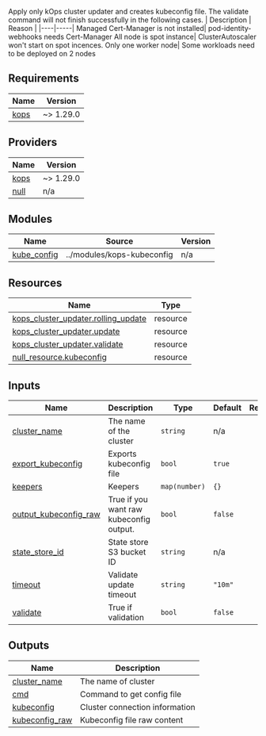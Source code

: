 Apply only kOps cluster updater and creates kubeconfig file.
The validate command will not finish successfully in the following cases.
| Description | Reason |
|----|-----|
Managed Cert-Manager is not installed| pod-identity-webhooks needs Cert-Manager
All node is spot instance| ClusterAutoscaler won't start on spot incences.
Only one worker node| Some workloads need to be deployed on 2 nodes

## Requirements

| Name | Version |
|------|---------|
| <a name="requirement_kops"></a> [kops](#requirement\_kops) | ~> 1.29.0 |

## Providers

| Name | Version |
|------|---------|
| <a name="provider_kops"></a> [kops](#provider\_kops) | ~> 1.29.0 |
| <a name="provider_null"></a> [null](#provider\_null) | n/a |

## Modules

| Name | Source | Version |
|------|--------|---------|
| <a name="module_kube_config"></a> [kube\_config](#module\_kube\_config) | ../modules/kops-kubeconfig | n/a |

## Resources

| Name | Type |
|------|------|
| [kops_cluster_updater.rolling_update](https://registry.terraform.io/providers/terraform-kops/kops/latest/docs/resources/cluster_updater) | resource |
| [kops_cluster_updater.update](https://registry.terraform.io/providers/terraform-kops/kops/latest/docs/resources/cluster_updater) | resource |
| [kops_cluster_updater.validate](https://registry.terraform.io/providers/terraform-kops/kops/latest/docs/resources/cluster_updater) | resource |
| [null_resource.kubeconfig](https://registry.terraform.io/providers/hashicorp/null/latest/docs/resources/resource) | resource |

## Inputs

| Name | Description | Type | Default | Required |
|------|-------------|------|---------|:--------:|
| <a name="input_cluster_name"></a> [cluster\_name](#input\_cluster\_name) | The name of the cluster | `string` | n/a | yes |
| <a name="input_export_kubeconfig"></a> [export\_kubeconfig](#input\_export\_kubeconfig) | Exports kubeconfig file | `bool` | `true` | no |
| <a name="input_keepers"></a> [keepers](#input\_keepers) | Keepers | `map(number)` | `{}` | no |
| <a name="input_output_kubeconfig_raw"></a> [output\_kubeconfig\_raw](#input\_output\_kubeconfig\_raw) | True if you want raw kubeconfig output. | `bool` | `false` | no |
| <a name="input_state_store_id"></a> [state\_store\_id](#input\_state\_store\_id) | State store S3 bucket ID | `string` | n/a | yes |
| <a name="input_timeout"></a> [timeout](#input\_timeout) | Validate update timeout | `string` | `"10m"` | no |
| <a name="input_validate"></a> [validate](#input\_validate) | True if validation | `bool` | `false` | no |

## Outputs

| Name | Description |
|------|-------------|
| <a name="output_cluster_name"></a> [cluster\_name](#output\_cluster\_name) | The name of cluster |
| <a name="output_cmd"></a> [cmd](#output\_cmd) | Command to get config file |
| <a name="output_kubeconfig"></a> [kubeconfig](#output\_kubeconfig) | Cluster connection information |
| <a name="output_kubeconfig_raw"></a> [kubeconfig\_raw](#output\_kubeconfig\_raw) | Kubeconfig file raw content |
